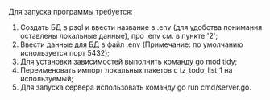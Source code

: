 Для запуска программы требуется:

1) Создать БД в psql и ввести название в .env (для удобства понимания оставлены локальные данные), про .env см. в пункте '2';
2) Ввести данные для БД в файл .env (Примечание: по умолчанию используется порт 5432);
3) Для установки зависимостей выполнить команду go mod tidy;
4) Переименовать импорт локальных пакетов с tz_todo_list_1 на используемый;
5) Для запуска сервера использовать команду go run cmd/server.go.
